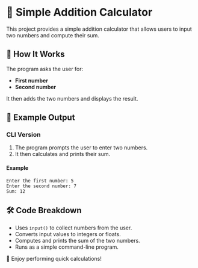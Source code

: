 # 🧮 Simple Addition Calculator

This project provides a simple addition calculator that allows users to input two numbers and compute their sum.

## 📝 How It Works

The program asks the user for:
- **First number**
- **Second number**

It then adds the two numbers and displays the result.

## 📌 Example Output

### CLI Version
1. The program prompts the user to enter two numbers.
2. It then calculates and prints their sum.

#### **Example**
```
Enter the first number: 5
Enter the second number: 7
Sum: 12
```

## 🛠️ Code Breakdown

- Uses `input()` to collect numbers from the user.
- Converts input values to integers or floats.
- Computes and prints the sum of the two numbers.
- Runs as a simple command-line program.

🎉 Enjoy performing quick calculations!

